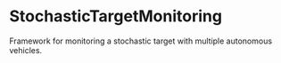 # StochasticTargetMonitoring
Framework for monitoring a stochastic target with multiple autonomous vehicles.
